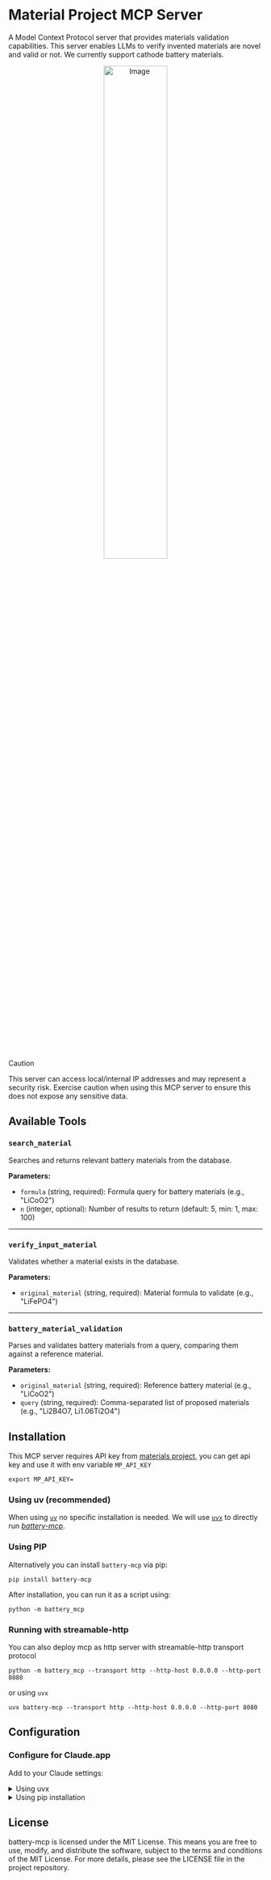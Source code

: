 # Material Project MCP Server

A Model Context Protocol server that provides materials validation capabilities. This server enables LLMs to verify invented materials are novel and valid or not. We currently support cathode battery materials.

<div align="center">
  <img src="./assets/image.png" alt="Image" width="50%">
</div>

> [!CAUTION]
> This server can access local/internal IP addresses and may represent a security risk. Exercise caution when using this MCP server to ensure this does not expose any sensitive data.


## Available Tools

### `search_material`
Searches and returns relevant battery materials from the database.

**Parameters:**
- `formula` (string, required): Formula query for battery materials (e.g., "LiCoO2")
- `n` (integer, optional): Number of results to return (default: 5, min: 1, max: 100)

---

### `verify_input_material`
Validates whether a material exists in the database.

**Parameters:**
- `original_material` (string, required): Material formula to validate (e.g., "LiFePO4")

---

### `battery_material_validation`
Parses and validates battery materials from a query, comparing them against a reference material.

**Parameters:**
- `original_material` (string, required): Reference battery material (e.g., "LiCoO2")
- `query` (string, required): Comma-separated list of proposed materials (e.g., "Li2B4O7, Li1.06Ti2O4")


## Installation

This MCP server requires API key from [materials project](https://next-gen.materialsproject.org/), you can get api key and use it with env variable `MP_API_KEY`

```
export MP_API_KEY=
```

### Using uv (recommended)

When using [`uv`](https://docs.astral.sh/uv/) no specific installation is needed. We will
use [`uvx`](https://docs.astral.sh/uv/guides/tools/) to directly run *[battery-mcp](https://github.com/nguyenhoangthuan99/battery-mcp.git)*.

### Using PIP

Alternatively you can install `battery-mcp` via pip:

```
pip install battery-mcp
```

After installation, you can run it as a script using:

```
python -m battery_mcp
```

### Running with streamable-http

You can also deploy mcp as http server with streamable-http transport protocol

```
python -m battery_mcp --transport http --http-host 0.0.0.0 --http-port 8080
```

or using `uvx`
```
uvx battery-mcp --transport http --http-host 0.0.0.0 --http-port 8080
```
## Configuration

### Configure for Claude.app

Add to your Claude settings:

<details>
<summary>Using uvx</summary>

```json
{
  "mcpServers": {
    "fetch": {
      "command": "uvx",
      "args": ["battery-mcp"]
    }
  }
}
```
</details>

<details>
<summary>Using pip installation</summary>

```json
{
  "mcpServers": {
    "fetch": {
      "command": "python",
      "args": ["-m", "battery-mcp"]
    }
  }
}
```
</details>


## License

battery-mcp is licensed under the MIT License. This means you are free to use, modify, and distribute the software, subject to the terms and conditions of the MIT License. For more details, please see the LICENSE file in the project repository.
